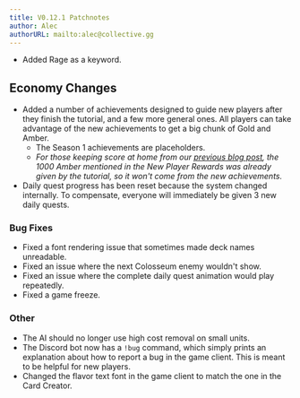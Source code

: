 ```yaml
---
title: V0.12.1 Patchnotes
author: Alec
authorURL: mailto:alec@collective.gg
---
```


- Added Rage as a keyword.

## Economy Changes

- Added a number of achievements designed to guide new players after they finish the tutorial, and a few more general ones. All players can take advantage of the new achievements to get a big chunk of Gold and Amber.
    - The Season 1 achievements are placeholders.
    - _For those keeping score at home from our [previous blog post](/blog/2019-12-12-economy-overview), the 1000 Amber mentioned in the New Player Rewards was already given by the tutorial, so it won't come from the new achievements._
- Daily quest progress has been reset because the system changed internally. To compensate, everyone will immediately be given 3 new daily quests.

### Bug Fixes
- Fixed a font rendering issue that sometimes made deck names unreadable.
- Fixed an issue where the next Colosseum enemy wouldn't show.
- Fixed an issue where the complete daily quest animation would play repeatedly.
- Fixed a game freeze.

### Other

- The AI should no longer use high cost removal on small units.
- The Discord bot now has a `!bug` command, which simply prints an explanation about how to report a bug in the game client. This is meant to be helpful for new players.
- Changed the flavor text font in the game client to match the one in the Card Creator.
